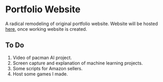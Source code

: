 # Portfolio Website
A radical remodeling of original portfolio website. Website will be hosted [here](http://www.portfolio-iiffd.com.s3-website-us-west-1.amazonaws.com/), once working website is created.

## To Do
1. Video of pacman AI project.
2. Screen capture and explanation of machine learning projects.
3. Some scripts for Amazon sellers.
4. Host some games I made.